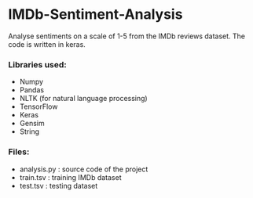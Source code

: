 # IMDb-Sentiment-Analysis
Analyse sentiments on a scale of 1-5 from the IMDb reviews dataset. The code is written in keras. 

### Libraries used:
- Numpy
- Pandas
- NLTK (for natural language processing)
- TensorFlow
- Keras
- Gensim
- String

### Files:

- analysis.py : source code of the project
- train.tsv : training IMDb dataset
- test.tsv : testing dataset
